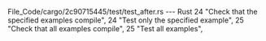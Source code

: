 File_Code/cargo/2c90715445/test/test_after.rs --- Rust
24             "Check that the specified examples compile",                                                                                                  24             "Test only the specified example",
25             "Check that all examples compile",                                                                                                            25             "Test all examples",

